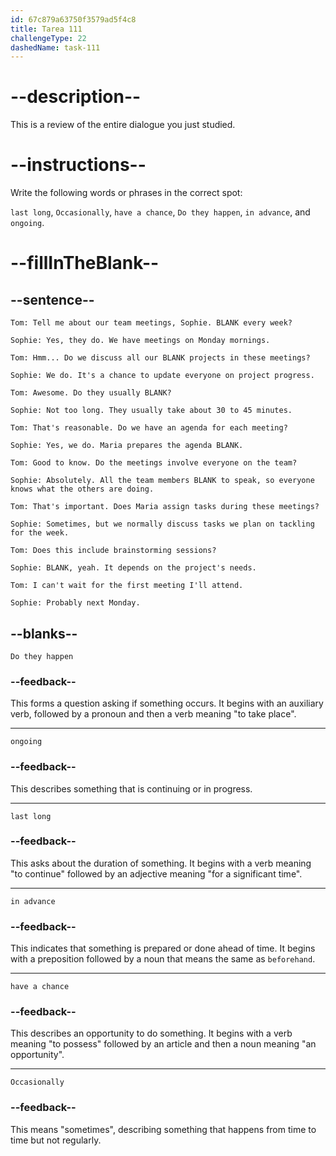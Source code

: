 ```yaml
---
id: 67c879a63750f3579ad5f4c8
title: Tarea 111
challengeType: 22
dashedName: task-111
---
```


<!-- REVIEW -->

# --description--

This is a review of the entire dialogue you just studied.

# --instructions--

Write the following words or phrases in the correct spot:

`last long`, `Occasionally`, `have a chance`, `Do they happen`, `in advance`, and `ongoing`.

# --fillInTheBlank--

## --sentence--

`Tom: Tell me about our team meetings, Sophie. BLANK every week?`

`Sophie: Yes, they do. We have meetings on Monday mornings.`

`Tom: Hmm... Do we discuss all our BLANK projects in these meetings?`

`Sophie: We do. It's a chance to update everyone on project progress.`

`Tom: Awesome. Do they usually BLANK?`

`Sophie: Not too long. They usually take about 30 to 45 minutes.`

`Tom: That's reasonable. Do we have an agenda for each meeting?`

`Sophie: Yes, we do. Maria prepares the agenda BLANK.`

`Tom: Good to know. Do the meetings involve everyone on the team?`

`Sophie: Absolutely. All the team members BLANK to speak, so everyone knows what the others are doing.`

`Tom: That's important. Does Maria assign tasks during these meetings?`

`Sophie: Sometimes, but we normally discuss tasks we plan on tackling for the week.`

`Tom: Does this include brainstorming sessions?`

`Sophie: BLANK, yeah. It depends on the project's needs.`

`Tom: I can't wait for the first meeting I'll attend.`

`Sophie: Probably next Monday.`

## --blanks--

`Do they happen`

### --feedback--

This forms a question asking if something occurs. It begins with an auxiliary verb, followed by a pronoun and then a verb meaning "to take place".

---

`ongoing`

### --feedback--

This describes something that is continuing or in progress.

---

`last long`

### --feedback--

This asks about the duration of something. It begins with a verb meaning "to continue" followed by an adjective meaning "for a significant time".

---

`in advance`

### --feedback--

This indicates that something is prepared or done ahead of time. It begins with a preposition followed by a noun that means the same as `beforehand`.

---

`have a chance`

### --feedback--

This describes an opportunity to do something. It begins with a verb meaning "to possess" followed by an article and then a noun meaning "an opportunity".

---

`Occasionally`

### --feedback--

This means "sometimes", describing something that happens from time to time but not regularly.
